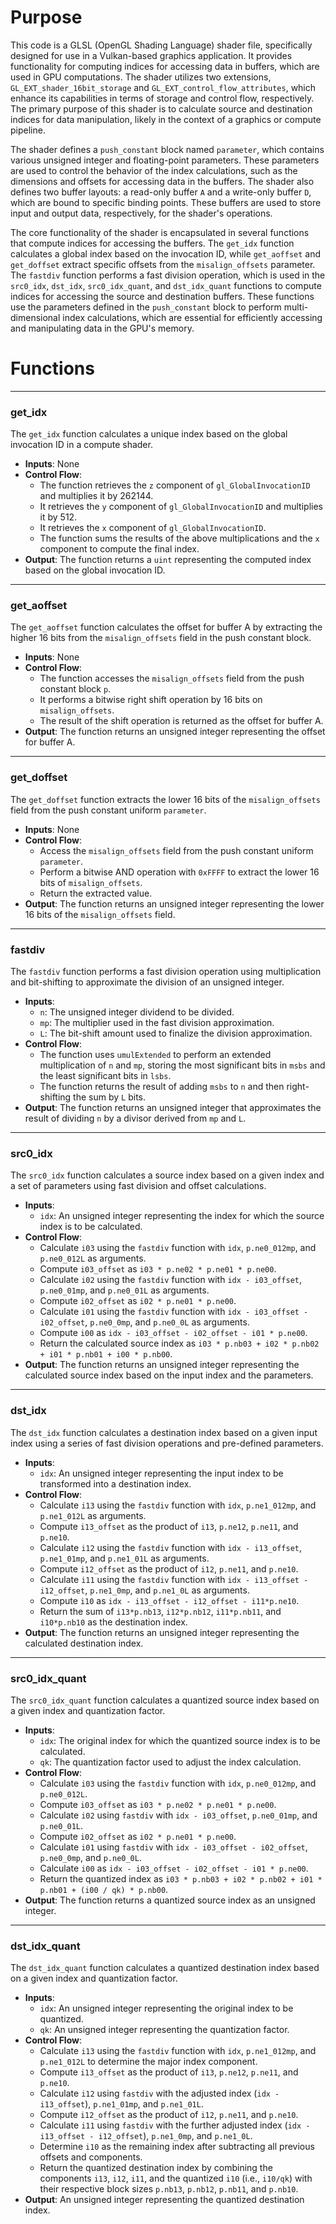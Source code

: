 # Purpose
This code is a GLSL (OpenGL Shading Language) shader file, specifically designed for use in a Vulkan-based graphics application. It provides functionality for computing indices for accessing data in buffers, which are used in GPU computations. The shader utilizes two extensions, `GL_EXT_shader_16bit_storage` and `GL_EXT_control_flow_attributes`, which enhance its capabilities in terms of storage and control flow, respectively. The primary purpose of this shader is to calculate source and destination indices for data manipulation, likely in the context of a graphics or compute pipeline.

The shader defines a `push_constant` block named `parameter`, which contains various unsigned integer and floating-point parameters. These parameters are used to control the behavior of the index calculations, such as the dimensions and offsets for accessing data in the buffers. The shader also defines two buffer layouts: a read-only buffer `A` and a write-only buffer `D`, which are bound to specific binding points. These buffers are used to store input and output data, respectively, for the shader's operations.

The core functionality of the shader is encapsulated in several functions that compute indices for accessing the buffers. The `get_idx` function calculates a global index based on the invocation ID, while `get_aoffset` and `get_doffset` extract specific offsets from the `misalign_offsets` parameter. The `fastdiv` function performs a fast division operation, which is used in the `src0_idx`, `dst_idx`, `src0_idx_quant`, and `dst_idx_quant` functions to compute indices for accessing the source and destination buffers. These functions use the parameters defined in the `push_constant` block to perform multi-dimensional index calculations, which are essential for efficiently accessing and manipulating data in the GPU's memory.
# Functions

---
### get\_idx
The `get_idx` function calculates a unique index based on the global invocation ID in a compute shader.
- **Inputs**: None
- **Control Flow**:
    - The function retrieves the `z` component of `gl_GlobalInvocationID` and multiplies it by 262144.
    - It retrieves the `y` component of `gl_GlobalInvocationID` and multiplies it by 512.
    - It retrieves the `x` component of `gl_GlobalInvocationID`.
    - The function sums the results of the above multiplications and the `x` component to compute the final index.
- **Output**: The function returns a `uint` representing the computed index based on the global invocation ID.


---
### get\_aoffset
The `get_aoffset` function calculates the offset for buffer A by extracting the higher 16 bits from the `misalign_offsets` field in the push constant block.
- **Inputs**: None
- **Control Flow**:
    - The function accesses the `misalign_offsets` field from the push constant block `p`.
    - It performs a bitwise right shift operation by 16 bits on `misalign_offsets`.
    - The result of the shift operation is returned as the offset for buffer A.
- **Output**: The function returns an unsigned integer representing the offset for buffer A.


---
### get\_doffset
The `get_doffset` function extracts the lower 16 bits of the `misalign_offsets` field from the push constant uniform `parameter`.
- **Inputs**: None
- **Control Flow**:
    - Access the `misalign_offsets` field from the push constant uniform `parameter`.
    - Perform a bitwise AND operation with `0xFFFF` to extract the lower 16 bits of `misalign_offsets`.
    - Return the extracted value.
- **Output**: The function returns an unsigned integer representing the lower 16 bits of the `misalign_offsets` field.


---
### fastdiv
The `fastdiv` function performs a fast division operation using multiplication and bit-shifting to approximate the division of an unsigned integer.
- **Inputs**:
    - `n`: The unsigned integer dividend to be divided.
    - `mp`: The multiplier used in the fast division approximation.
    - `L`: The bit-shift amount used to finalize the division approximation.
- **Control Flow**:
    - The function uses `umulExtended` to perform an extended multiplication of `n` and `mp`, storing the most significant bits in `msbs` and the least significant bits in `lsbs`.
    - The function returns the result of adding `msbs` to `n` and then right-shifting the sum by `L` bits.
- **Output**: The function returns an unsigned integer that approximates the result of dividing `n` by a divisor derived from `mp` and `L`.


---
### src0\_idx
The `src0_idx` function calculates a source index based on a given index and a set of parameters using fast division and offset calculations.
- **Inputs**:
    - `idx`: An unsigned integer representing the index for which the source index is to be calculated.
- **Control Flow**:
    - Calculate `i03` using the `fastdiv` function with `idx`, `p.ne0_012mp`, and `p.ne0_012L` as arguments.
    - Compute `i03_offset` as `i03 * p.ne02 * p.ne01 * p.ne00`.
    - Calculate `i02` using the `fastdiv` function with `idx - i03_offset`, `p.ne0_01mp`, and `p.ne0_01L` as arguments.
    - Compute `i02_offset` as `i02 * p.ne01 * p.ne00`.
    - Calculate `i01` using the `fastdiv` function with `idx - i03_offset - i02_offset`, `p.ne0_0mp`, and `p.ne0_0L` as arguments.
    - Compute `i00` as `idx - i03_offset - i02_offset - i01 * p.ne00`.
    - Return the calculated source index as `i03 * p.nb03 + i02 * p.nb02 + i01 * p.nb01 + i00 * p.nb00`.
- **Output**: The function returns an unsigned integer representing the calculated source index based on the input index and the parameters.


---
### dst\_idx
The `dst_idx` function calculates a destination index based on a given input index using a series of fast division operations and pre-defined parameters.
- **Inputs**:
    - `idx`: An unsigned integer representing the input index to be transformed into a destination index.
- **Control Flow**:
    - Calculate `i13` using the `fastdiv` function with `idx`, `p.ne1_012mp`, and `p.ne1_012L` as arguments.
    - Compute `i13_offset` as the product of `i13`, `p.ne12`, `p.ne11`, and `p.ne10`.
    - Calculate `i12` using the `fastdiv` function with `idx - i13_offset`, `p.ne1_01mp`, and `p.ne1_01L` as arguments.
    - Compute `i12_offset` as the product of `i12`, `p.ne11`, and `p.ne10`.
    - Calculate `i11` using the `fastdiv` function with `idx - i13_offset - i12_offset`, `p.ne1_0mp`, and `p.ne1_0L` as arguments.
    - Compute `i10` as `idx - i13_offset - i12_offset - i11*p.ne10`.
    - Return the sum of `i13*p.nb13`, `i12*p.nb12`, `i11*p.nb11`, and `i10*p.nb10` as the destination index.
- **Output**: The function returns an unsigned integer representing the calculated destination index.


---
### src0\_idx\_quant
The `src0_idx_quant` function calculates a quantized source index based on a given index and quantization factor.
- **Inputs**:
    - `idx`: The original index for which the quantized source index is to be calculated.
    - `qk`: The quantization factor used to adjust the index calculation.
- **Control Flow**:
    - Calculate `i03` using the `fastdiv` function with `idx`, `p.ne0_012mp`, and `p.ne0_012L`.
    - Compute `i03_offset` as `i03 * p.ne02 * p.ne01 * p.ne00`.
    - Calculate `i02` using `fastdiv` with `idx - i03_offset`, `p.ne0_01mp`, and `p.ne0_01L`.
    - Compute `i02_offset` as `i02 * p.ne01 * p.ne00`.
    - Calculate `i01` using `fastdiv` with `idx - i03_offset - i02_offset`, `p.ne0_0mp`, and `p.ne0_0L`.
    - Calculate `i00` as `idx - i03_offset - i02_offset - i01 * p.ne00`.
    - Return the quantized index as `i03 * p.nb03 + i02 * p.nb02 + i01 * p.nb01 + (i00 / qk) * p.nb00`.
- **Output**: The function returns a quantized source index as an unsigned integer.


---
### dst\_idx\_quant
The `dst_idx_quant` function calculates a quantized destination index based on a given index and quantization factor.
- **Inputs**:
    - `idx`: An unsigned integer representing the original index to be quantized.
    - `qk`: An unsigned integer representing the quantization factor.
- **Control Flow**:
    - Calculate `i13` using the `fastdiv` function with `idx`, `p.ne1_012mp`, and `p.ne1_012L` to determine the major index component.
    - Compute `i13_offset` as the product of `i13`, `p.ne12`, `p.ne11`, and `p.ne10`.
    - Calculate `i12` using `fastdiv` with the adjusted index (`idx - i13_offset`), `p.ne1_01mp`, and `p.ne1_01L`.
    - Compute `i12_offset` as the product of `i12`, `p.ne11`, and `p.ne10`.
    - Calculate `i11` using `fastdiv` with the further adjusted index (`idx - i13_offset - i12_offset`), `p.ne1_0mp`, and `p.ne1_0L`.
    - Determine `i10` as the remaining index after subtracting all previous offsets and components.
    - Return the quantized destination index by combining the components `i13`, `i12`, `i11`, and the quantized `i10` (i.e., `i10/qk`) with their respective block sizes `p.nb13`, `p.nb12`, `p.nb11`, and `p.nb10`.
- **Output**: An unsigned integer representing the quantized destination index.


